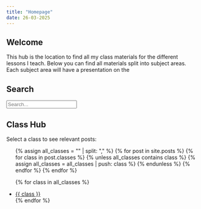 ```yaml
---
title: "Homepage"
date: 26-03-2025
---
```


## Welcome
This hub is the location to find all my class materials for the different lessons I teach. Below you can find all materials split into subject areas. Each subject area will have a presentation on the 

## Search

<input type="text" id="search-input" placeholder="Search...">
<ul id="results-container"></ul>

<script src="https://cdnjs.cloudflare.com/ajax/libs/simple-jekyll-search/1.9.2/simple-jekyll-search.min.js"></script>
<script>
  SimpleJekyllSearch({
    searchInput: document.getElementById('search-input'),
    resultsContainer: document.getElementById('results-container'),
    json: 'search.json',
    searchResultTemplate: '<li><a href="{url}">{title}</a></li>',
    noResultsText: 'No results found',
    limit: 20
  })
</script>

## Class Hub

<p>Select a class to see relevant posts:</p>

<ul>
  {% assign all_classes = "" | split: "," %}
  {% for post in site.posts %}
    {% for class in post.classes %}
      {% unless all_classes contains class %}
        {% assign all_classes = all_classes | push: class %}
      {% endunless %}
    {% endfor %}
  {% endfor %}

  {% for class in all_classes %}
    <li><a href="{{ '/classes/' | append: class | relative_url }}">{{ class }}</a></li>
  {% endfor %}
</ul>

